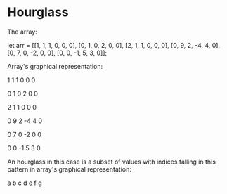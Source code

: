 # Hourglass

The array: 

let arr = [[1, 1, 1, 0, 0, 0], [0, 1, 0, 2, 0, 0], [2, 1, 1, 0, 0, 0], [0, 9, 2, -4, 4, 0], [0, 7, 0, -2, 0, 0], [0, 0, -1, 5, 3, 0]];

Array's graphical representation:

1  1  1  0  0  0

0  1  0  2  0  0

2  1  1  0  0  0

0  9  2 -4  4  0

0  7  0 -2  0  0

0  0 -1  5  3  0

An hourglass in this case is a subset of values with indices falling in this pattern in array's graphical representation:

a b c
  d
e f g